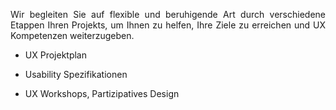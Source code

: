 <p style=text-align:justify>Wir begleiten Sie auf flexible und beruhigende Art durch verschiedene Etappen Ihren Projekts, um Ihnen zu helfen, Ihre Ziele zu erreichen und UX Kompetenzen weiterzugeben.</p>

* UX Projektplan


* Usability Spezifikationen


* UX Workshops, Partizipatives Design